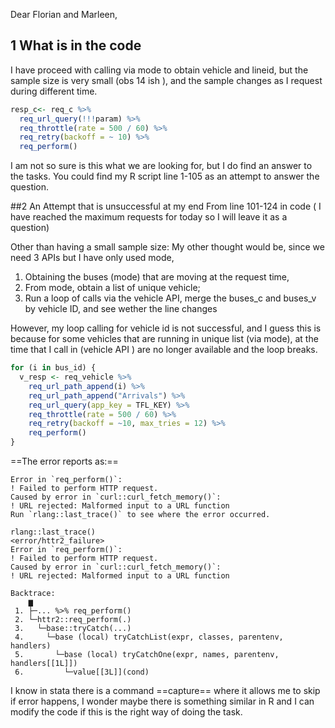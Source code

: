 Dear Florian and Marleen, 

## 1 What is in the code
I have proceed with calling via mode to obtain vehicle and lineid, but the sample size is very small (obs 14 ish ), and the sample changes as I request during different time.
```R
resp_c<- req_c %>%
  req_url_query(!!!param) %>%
  req_throttle(rate = 500 / 60) %>%
  req_retry(backoff = ~ 10) %>%
  req_perform()
```
 I am not so sure is this what we are looking for, but I do find an answer to the tasks. 
 You could find my R script line 1-105 as an attempt to answer the question. 

##2 An Attempt that is unsuccessful at my end
From line 101-124 in code ( I have reached the maximum requests for today so I will leave it as a question)

Other than having a small sample size: 
My other thought would be, since we need 3 APIs but I have only used mode, 
1.  Obtaining the buses (mode) that are moving at the request time, 
2. From mode, obtain a list of unique vehicle;
3. Run a loop of calls via the vehicle API,  merge the buses_c and buses_v by vehicle ID, and see wether the line changes

However, my loop calling for vehicle id is not successful,  and I guess this is because for some vehicles that are running  in unique list (via mode), at the time that I call in (vehicle API ) are no longer available and the loop breaks. 

```R
for (i in bus_id) {
  v_resp <- req_vehicle %>%
    req_url_path_append(i) %>%
    req_url_path_append("Arrivals") %>%
    req_url_query(app_key = TFL_KEY) %>%
    req_throttle(rate = 500 / 60) %>%
    req_retry(backoff = ~10, max_tries = 12) %>%
    req_perform()
}
```

==The error reports as:==
```
Error in `req_perform()`:                                      
! Failed to perform HTTP request.
Caused by error in `curl::curl_fetch_memory()`:
! URL rejected: Malformed input to a URL function
Run `rlang::last_trace()` to see where the error occurred.

rlang::last_trace()
<error/httr2_failure>
Error in `req_perform()`:
! Failed to perform HTTP request.
Caused by error in `curl::curl_fetch_memory()`:
! URL rejected: Malformed input to a URL function

Backtrace:
    ▆
 1. ├─... %>% req_perform()
 2. └─httr2::req_perform(.)
 3.   └─base::tryCatch(...)
 4.     └─base (local) tryCatchList(expr, classes, parentenv, handlers)
 5.       └─base (local) tryCatchOne(expr, names, parentenv, handlers[[1L]])
 6.         └─value[[3L]](cond)
```
I know in stata there is a command ==capture== where it allows me to skip if error happens, I wonder maybe there is something similar in R and I can modify the code if this is the right way of doing the task. 